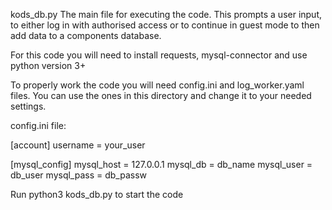 kods_db.py
The main file for executing the code. This prompts a user input, to either
log in with authorised access or to continue in guest mode to then add data
to a components database.

For this code you will need to install requests, mysql-connector and use
python version 3+

To properly work the code you will need config.ini and log_worker.yaml files.
You can use the ones in this directory and change it to your needed settings.

config.ini file:

[account]
username = your_user

[mysql_config]
mysql_host = 127.0.0.1
mysql_db = db_name
mysql_user = db_user
mysql_pass = db_passw

Run python3 kods_db.py to start the code
